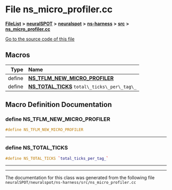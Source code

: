 

# File ns\_micro\_profiler.cc



[**FileList**](files.md) **>** [**neuralSPOT**](dir_75594cce7c7773aa3cb253214bf56510.md) **>** [**neuralspot**](dir_b737d82f35ec218ac5a7ef4105db9c0e.md) **>** [**ns-harness**](dir_e0d7b3aff6df2cba2f05a768a095730e.md) **>** [**src**](dir_8df671c8e5b7eec7f2ec532421bc80bd.md) **>** [**ns\_micro\_profiler.cc**](ns__micro__profiler_8cc.md)

[Go to the source code of this file](ns__micro__profiler_8cc_source.md)



































































## Macros

| Type | Name |
| ---: | :--- |
| define  | [**NS\_TFLM\_NEW\_MICRO\_PROFILER**](ns__micro__profiler_8cc.md#define-ns_tflm_new_micro_profiler)  <br> |
| define  | [**NS\_TOTAL\_TICKS**](ns__micro__profiler_8cc.md#define-ns_total_ticks)  `total\_ticks\_per\_tag\_`<br> |

## Macro Definition Documentation





### define NS\_TFLM\_NEW\_MICRO\_PROFILER 

```C++
#define NS_TFLM_NEW_MICRO_PROFILER 
```




<hr>



### define NS\_TOTAL\_TICKS 

```C++
#define NS_TOTAL_TICKS `total_ticks_per_tag_`
```




<hr>

------------------------------
The documentation for this class was generated from the following file `neuralSPOT/neuralspot/ns-harness/src/ns_micro_profiler.cc`

